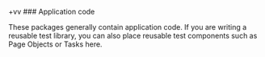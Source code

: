 +vv ### Application code
 
These packages generally contain application code. 
If you are writing a reusable test library, you can also place reusable test components such as Page Objects or Tasks here.